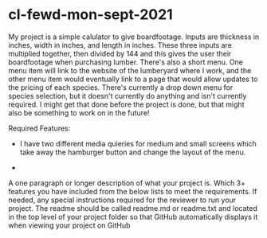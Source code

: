 # cl-fewd-mon-sept-2021

My project is a simple calulator to give boardfootage.  Inputs are thickness in inches, width in inches, and length in inches.  These three inputs are multiplied together, then divided by 144 and this gives the user their boardfootage when purchasing lumber.  There's also a short menu.  One menu item will link to the website of the lumberyard where I work, and the other menu item would eventually link to a page that would allow updates to the pricing of each species.  There's currently a drop down menu for species selection, but it doesn't currently do anything and isn't currently required.  I might get that done before the project is done, but that might also be something to work on in the future!

Required Features:
- I have two different media quieries for medium and small screens which   take away the hamburger button and change the layout of the menu.

- 



A one paragraph or longer description of what your project is.
Which 3+ features you have included from the below lists to meet the requirements.
If needed, any special instructions required for the reviewer to run your project.
The readme should be called readme.md or readme.txt and located in the top level of your project folder so that GitHub automatically displays it when viewing your project on GitHub
